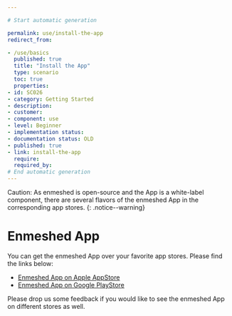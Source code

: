 ```yaml
---

# Start automatic generation

permalink: use/install-the-app
redirect_from:

- /use/basics
  published: true
  title: "Install the App"
  type: scenario
  toc: true
  properties:
- id: SC026
- category: Getting Started
- description:
- customer:
- component: use
- level: Beginner
- implementation status:
- documentation status: OLD
- published: true
- link: install-the-app
  require:
  required_by: 
# End automatic generation
---
```


Caution: As enmeshed is open-source and the App is a white-label component, there are several flavors of the enmeshed App in the corresponding app stores.
{: .notice--warning}

# Enmeshed App

You can get the enmeshed App over your favorite app stores. Please find the links below:

- [Enmeshed App on Apple AppStore](https://apps.apple.com/us/app/enmeshed/id1576693742#?platform=ipad)
- [Enmeshed App on Google PlayStore](https://play.google.com/store/apps/details?id=eu.enmeshed.app&hl=de&gl=US)

Please drop us some feedback if you would like to see the enmeshed App on different stores as well.
